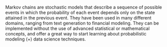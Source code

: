  Markov chains are stochastic models that describe a sequence of possible events in which the probability of each event depends only on the state attained in the previous event. They have been used in many different domains, ranging from text generation to financial modeling. They can be implemented without the use of advanced statistical or mathematical concepts, and offer a great way to start learning about probabilistic modeling (+) data science techniques.